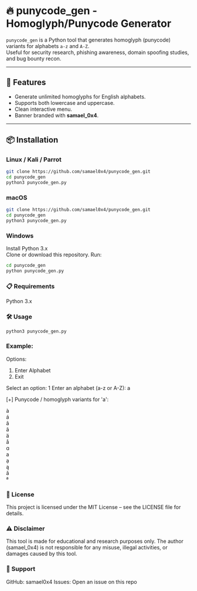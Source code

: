 # 🔥 punycode_gen - Homoglyph/Punycode Generator

`punycode_gen` is a Python tool that generates homoglyph (punycode) variants for alphabets `a-z` and `A-Z`.  
Useful for security research, phishing awareness, domain spoofing studies, and bug bounty recon.  

---

## 🚀 Features
- Generate unlimited homoglyphs for English alphabets.
- Supports both lowercase and uppercase.
- Clean interactive menu.
- Banner branded with **samael_0x4**.

---

## 📦 Installation

### Linux / Kali / Parrot
```bash
git clone https://github.com/samael0x4/punycode_gen.git
cd punycode_gen
python3 punycode_gen.py
```
### macOS 
```bash
git clone https://github.com/samael0x4/punycode_gen.git
cd punycode_gen
python3 punycode_gen.py
```

### Windows 

Install Python 3.x \
Clone or download this repository.
Run:
```bash
cd punycode_gen
python punycode_gen.py
```

### 📋 Requirements

Python 3.x

### 🛠 Usage
```bash
python3 punycode_gen.py
```

### Example:

Options:
1) Enter Alphabet
2) Exit

Select an option: 1
Enter an alphabet (a-z or A-Z): a

[+] Punycode / homoglyph variants for 'a':

à\
á\
â\
ã\
ä\
å\
ɑ\
а\
ạ\
ą\
ǎ\
ª

### 📜 License

This project is licensed under the MIT License – see the LICENSE
 file for details.

 ### ⚠️ Disclaimer

This tool is made for educational and research purposes only.
The author (samael_0x4) is not responsible for any misuse, illegal activities, or damages caused by this tool.

### 💬 Support

GitHub: samael0x4 
Issues: Open an issue on this repo
